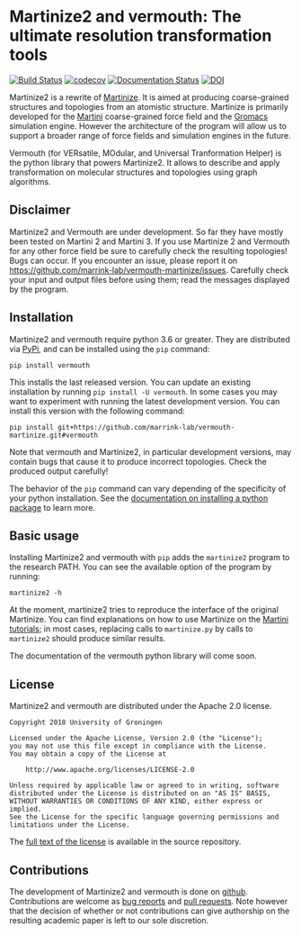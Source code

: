 # Martinize2 and vermouth: The ultimate resolution transformation tools

[![Build Status](https://github.com/marrink-lab/vermouth-martinize/actions/workflows/run_tests.yml/badge.svg)](https://github.com/marrink-lab/vermouth-martinize/actions)
[![codecov](https://codecov.io/gh/marrink-lab/vermouth-martinize/branch/master/graph/badge.svg)](https://codecov.io/gh/marrink-lab/vermouth-martinize)
[![Documentation Status](https://readthedocs.org/projects/vermouth-martinize/badge/?version=latest)](https://vermouth-martinize.readthedocs.io/en/latest/?badge=latest)
[![DOI](https://zenodo.org/badge/327071500.svg)]()

Martinize2 is a rewrite of [Martinize]. It is aimed at producing
coarse-grained structures and topologies from an atomistic structure. Martinize
is primarily developed for the [Martini] coarse-grained force field and the
[Gromacs] simulation engine. However the architecture of the program will
allow us to support a broader range of force fields and simulation engines in
the future.

Vermouth (for VERsatile, MOdular,  and Universal Tranformation Helper) is the
python library that powers Martinize2. It allows to describe and apply
transformation on molecular structures and topologies using graph algorithms.

## Disclaimer

Martinize2 and Vermouth are under development. So far they have mostly been
tested on Martini 2 and Martini 3. If you use Martinize 2 and Vermouth for any
other force field be sure to carefully check the resulting topologies!  
Bugs can occur. If you encounter an issue, please report it on
<https://github.com/marrink-lab/vermouth-martinize/issues>. Carefully check your
 input and output files before using them; read the messages displayed by the
 program.

## Installation

Martinize2 and vermouth require python 3.6 or greater. They are distributed via [PyPi][pypi_vermouth], and can be
installed using the `pip` command:
    
    pip install vermouth

This installs the last released version. You can update an existing installation by running `pip install -U vermouth`.
In some cases you may want to experiment with running the latest development version. You can install this version with
the following command: 

    pip install git+https://github.com/marrink-lab/vermouth-martinize.git#vermouth

Note that vermouth and Martinize2, in particular development versions, may contain bugs that cause it to produce
incorrect topologies. Check the produced output carefully!

The behavior of the `pip` command can vary depending of the specificity of your
python installation. See the [documentation on installing a python
package][pipdoc] to learn more.

## Basic usage

Installing Martinize2 and vermouth with `pip` adds the `martinize2` program to
the research PATH. You can see the available option of the program by running:

    martinize2 -h

At the moment, martinize2 tries to reproduce the interface of the original
Martinize. You can find explanations on how to use Martinize on the [Martini
tutorials]; in most cases, replacing calls to `martinize.py` by calls to
`martinize2` should produce similar results.

The documentation of the vermouth python library will come soon.

## License

Martinize2 and vermouth are distributed under the Apache 2.0 license.

    Copyright 2018 University of Groningen

	Licensed under the Apache License, Version 2.0 (the "License");
	you may not use this file except in compliance with the License.
	You may obtain a copy of the License at

		http://www.apache.org/licenses/LICENSE-2.0

	Unless required by applicable law or agreed to in writing, software
	distributed under the License is distributed on an "AS IS" BASIS,
	WITHOUT WARRANTIES OR CONDITIONS OF ANY KIND, either express or implied.
	See the License for the specific language governing permissions and
	limitations under the License.

The [full text of the license][license] is available in the source repository.

## Contributions

The development of Martinize2 and vermouth is done on [github]. Contributions
are welcome as [bug reports] and [pull requests]. Note however that the
decision of whether or not contributions can give authorship on the resulting
academic paper is left to our sole discretion.

[Martinize]: https://github.com/Tsjerk/Martinize
[Martini]: http://cgmartini.nl
[Martini tutorials]: http://cgmartini.nl/index.php/tutorials-general-introduction-gmx5
[Gromacs]: http://www.gromacs.org
[pypi_vermouth]: https://pypi.org/project/vermouth/
[pipdoc]: https://packaging.python.org/tutorials/installing-packages/#installing-packages
[license]: https://github.com/marrink-lab/vermouth-martinize/blob/master/LICENSE
[github]: https://github.com/marrink-lab/vermouth-martinize
[bug reports]: https://github.com/marrink-lab/vermouth-martinize/issues
[pull requests]: https://github.com/marrink-lab/vermouth-martinize/pulls
